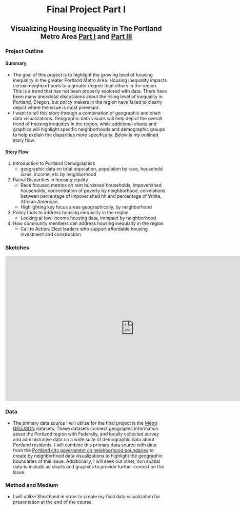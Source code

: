 <h1 align="center">
  
Final Project Part I
  
</h1>

<h2 align="center">
  
Visualizing Housing Inequality in The Portland Metro Area
  [Part I](final_part_i.md) and [Part III](final_part_iii.md)
  
</h2>

### Project Outline

#### Summary
   - The goal of this project is to highlight the growing level of housing inequality in the greater Portland Metro Area. Housing inequality impacts certain neighborhoods to a greater degree than others in the region. This is a trend that has not been properly explored with data. There have been many anecdotal discussions about the rising level of inequality in Portland, Oregon, but policy makers in the region have failed to clearly depict where the issue is most prevelant.
   - I want to tell this story through a combination of geographic and chart data visualizations. Geographic data visuals will help depict the overall trend of housing inequities in the region, while additional charts and graphics will highlight specific neighborhoods and demographic groups to help explain the disparities more specifically. Below is my outlined story flow.

#### Story Flow
1. Introduction to Portland Demographics
    - geographic data on total population, population by race, household sizes, income, etc by neighborhood
2. Racial Disparities in housing equlity
    - Race focused metrics on rent burdened households, impoverished households, concentration of poverty by neighborhood, correlations between percentage of impoverished hh and percentage of White, African American.
    - Highlighting key focus areas geographically, by neighborhood
3. Policy tools to address housing inequality in the region
    - Looking at low-income housing data, immpact by neighborhood
4. How community members can address housing inequlaity in the region
    - Call to Action: Elect leaders who support affordable housing investment and construction

### Sketches
<iframe style="border: 1px solid rgba(0, 0, 0, 0.1);" width="800" height="450" src="https://www.figma.com/embed?embed_host=share&url=https%3A%2F%2Fwww.figma.com%2Ffile%2F9ezdFn97yKDf59G1oJ3wbX%2FStoryboard%3Fnode-id%3D0%253A1%26t%3DjNULjV3radU049Zj-1" allowfullscreen></iframe>

### Data
   - The primary data source I will utilize for the final project is the [Metro GEOJSON](https://gis.oregonmetro.gov/rlis-metadata/#/summaries) datasets. These datasets connect geographic information about the Portland region with Federally, and locally collected survey and administrative data on a wide suite of demographic data about Portland residents. I will combine this primary data source with data from the [Portland city government on neighborhood boundaries](https://gis-pdx.opendata.arcgis.com/datasets/1ef75e34b8504ab9b14bef0c26cade2c/explore?location=45.542626%2C-122.667150%2C11.90) to create by neighborhood data visualizations to highlight the geographic boundaries of this issue. Additionally, I will seek out other, non spatial data to include as charts and graphics to provide further context on the issue.


### Method and Medium
   - I will utilize Shorthand in order to create my final data visualization for presentation at the end of the course.


